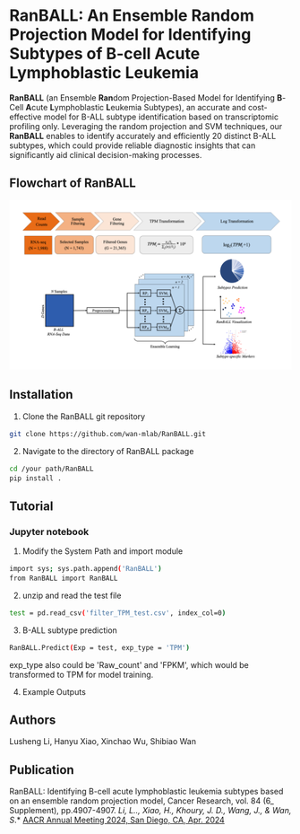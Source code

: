 # RanBALL: An Ensemble Random Projection Model for Identifying Subtypes of B-cell Acute Lymphoblastic Leukemia

**RanBALL** (an Ensemble **Ran**dom Projection-Based Model for Identifying **B**-Cell **A**cute **L**ymphoblastic **L**eukemia Subtypes), an accurate and cost-effective model for B-ALL subtype identification based on transcriptomic profiling only. Leveraging the random projection and SVM techniques, our **RanBALL** enables to identify accurately and efficiently 20 distinct B-ALL subtypes, which could provide reliable diagnostic insights that can significantly aid clinical decision-making processes.

## Flowchart of RanBALL
![Flowchart of RanBALL](Flowchart.png)

## Installation
1. Clone the RanBALL git repository
```bash
git clone https://github.com/wan-mlab/RanBALL.git
```
2. Navigate to the directory of RanBALL package
```bash
cd /your path/RanBALL
pip install .
```
## Tutorial
### Jupyter notebook
1. Modify the System Path and import module
```bash
import sys; sys.path.append('RanBALL')
from RanBALL import RanBALL
```
2. unzip and read the test file
```bash
test = pd.read_csv('filter_TPM_test.csv', index_col=0)
```
3. B-ALL subtype prediction
```bash
RanBALL.Predict(Exp = test, exp_type = 'TPM')
```
   exp_type also could be 'Raw_count' and 'FPKM', which would be transformed to TPM for model training.

4. Example Outputs
   
## Authors
Lusheng Li, Hanyu Xiao, Xinchao Wu, Shibiao Wan

## Publication
RanBALL: Identifying B-cell acute lymphoblastic leukemia subtypes based on an ensemble random projection model, Cancer Research, vol. 84 (6_ Supplement), pp.4907-4907.
*Li, L.., Xiao, H., Khoury, J. D., Wang, J., & Wan, S*.*
[AACR Annual Meeting 2024, San Diego, CA, Apr. 2024](https://aacrjournals.org/cancerres/article/84/6_Supplement/4907/738413)

